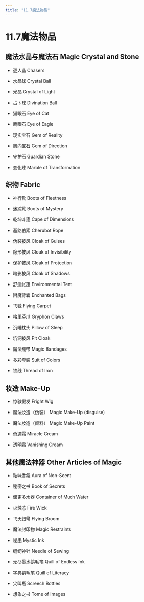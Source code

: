 ```yaml
---
title: "11.7魔法物品"
---
```

# 11.7魔法物品

## 魔法水晶与魔法石 Magic Crystal and Stone

- 逐人晶 Chasers

- 水晶球 Crystal Ball

- 光晶 Crystal of Light

- 占卜球 Divination Ball

- 猫眼石 Eye of Cat

- 鹰眼石 Eye of Eagle

- 现实宝石 Gem of Reality

- 航向宝石 Gem of Direction

- 守护石 Guardian Stone

- 变化珠 Marble of Transformation

## 织物 Fabric

- 神行靴 Boots of Fleetness 

- 迷踪靴 Boots of Mystery 

- 乾坤斗篷 Cape of Dimensions 

- 基路伯索 Cherubot Rope 

- 伪装披风 Cloak of Guises 

- 隐形披风 Cloak of Invisibility 

- 保护披风 Cloak of Protection 

- 暗影披风 Cloak of Shadows 

- 舒适帐篷 Environmental Tent 

- 附魔背囊 Enchanted Bags 

- 飞毯 Flying Carpet 

- 格里芬爪 Gryphon Claws 

- 沉睡枕头 Pillow of Sleep 

- 坑洞披风 Pit Cloak 

- 魔法绷带 Magic Bandages 

- 多彩套装 Suit of Colors 

- 铁线 Thread of Iron 

## 妆造 Make-Up 

- 惊骇假发 Fright Wig 

- 魔法妆造（伪装） Magic Make-Up (disguise) 

- 魔法妆造（颜料） Magic Make-Up Paint 

- 奇迹霜 Miracle Cream 

- 透明霜 Vanishing Cream 

## 其他魔法神器 Other Articles of Magic 

- 祛味香氛 Aura of Non-Scent 

- 秘密之书 Book of Secrets 

- 储更多水器 Container of Much Water 

- 火烛芯 Fire Wick 

- 飞天扫帚 Flying Broom 

- 魔法封印物 Magic Restraints 

- 秘墨 Mystic Ink 

- 缝纫神针 Needle of Sewing 

- 无尽墨水鹅毛笔 Quill of Endless Ink 

- 字典鹅毛笔 Quill of Literacy 

- 尖叫瓶 Screech Bottles 

- 想象之书 Tome of Images 